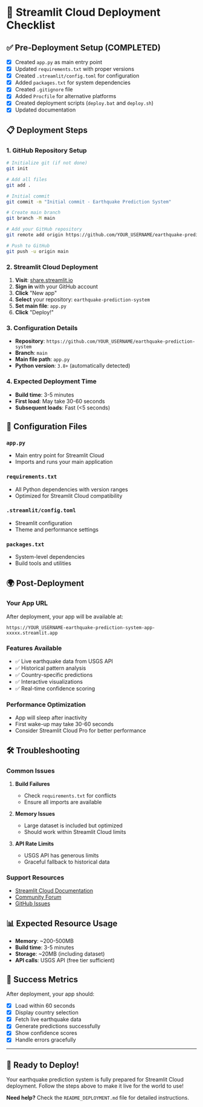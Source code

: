 # 🚀 Streamlit Cloud Deployment Checklist

## ✅ Pre-Deployment Setup (COMPLETED)

- [x] Created `app.py` as main entry point
- [x] Updated `requirements.txt` with proper versions
- [x] Created `.streamlit/config.toml` for configuration
- [x] Added `packages.txt` for system dependencies  
- [x] Created `.gitignore` file
- [x] Added `Procfile` for alternative platforms
- [x] Created deployment scripts (`deploy.bat` and `deploy.sh`)
- [x] Updated documentation

## 📋 Deployment Steps

### 1. GitHub Repository Setup
```bash
# Initialize git (if not done)
git init

# Add all files
git add .

# Initial commit
git commit -m "Initial commit - Earthquake Prediction System"

# Create main branch
git branch -M main

# Add your GitHub repository
git remote add origin https://github.com/YOUR_USERNAME/earthquake-prediction-system.git

# Push to GitHub
git push -u origin main
```

### 2. Streamlit Cloud Deployment

1. **Visit**: [share.streamlit.io](https://share.streamlit.io)
2. **Sign in** with your GitHub account
3. **Click** "New app"
4. **Select** your repository: `earthquake-prediction-system`
5. **Set main file**: `app.py`
6. **Click** "Deploy!"

### 3. Configuration Details

- **Repository**: `https://github.com/YOUR_USERNAME/earthquake-prediction-system`
- **Branch**: `main`
- **Main file path**: `app.py`
- **Python version**: `3.8+` (automatically detected)

### 4. Expected Deployment Time

- **Build time**: 3-5 minutes
- **First load**: May take 30-60 seconds
- **Subsequent loads**: Fast (<5 seconds)

## 🔧 Configuration Files

### `app.py`
- Main entry point for Streamlit Cloud
- Imports and runs your main application

### `requirements.txt`  
- All Python dependencies with version ranges
- Optimized for Streamlit Cloud compatibility

### `.streamlit/config.toml`
- Streamlit configuration
- Theme and performance settings

### `packages.txt`
- System-level dependencies
- Build tools and utilities

## 🌍 Post-Deployment

### Your App URL
After deployment, your app will be available at:
```
https://YOUR_USERNAME-earthquake-prediction-system-app-xxxxx.streamlit.app
```

### Features Available
- ✅ Live earthquake data from USGS API
- ✅ Historical pattern analysis
- ✅ Country-specific predictions
- ✅ Interactive visualizations
- ✅ Real-time confidence scoring

### Performance Optimization
- App will sleep after inactivity
- First wake-up may take 30-60 seconds
- Consider Streamlit Cloud Pro for better performance

## 🛠️ Troubleshooting

### Common Issues

1. **Build Failures**
   - Check `requirements.txt` for conflicts
   - Ensure all imports are available

2. **Memory Issues**
   - Large dataset is included but optimized
   - Should work within Streamlit Cloud limits

3. **API Rate Limits**
   - USGS API has generous limits
   - Graceful fallback to historical data

### Support Resources
- [Streamlit Cloud Documentation](https://docs.streamlit.io/streamlit-cloud)
- [Community Forum](https://discuss.streamlit.io/)
- [GitHub Issues](https://github.com/streamlit/streamlit/issues)

## 📊 Expected Resource Usage

- **Memory**: ~200-500MB
- **Build time**: 3-5 minutes
- **Storage**: ~20MB (including dataset)
- **API calls**: USGS API (free tier sufficient)

## 🎯 Success Metrics

After deployment, your app should:
- [x] Load within 60 seconds
- [x] Display country selection
- [x] Fetch live earthquake data
- [x] Generate predictions successfully
- [x] Show confidence scores
- [x] Handle errors gracefully

---

## 🚀 Ready to Deploy!

Your earthquake prediction system is fully prepared for Streamlit Cloud deployment. Follow the steps above to make it live for the world to use!

**Need help?** Check the `README_DEPLOYMENT.md` file for detailed instructions.
